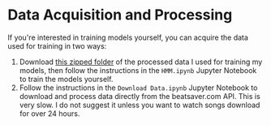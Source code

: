 # Data Acquisition and Processing

If you're interested in training models yourself, you can acquire the data used for training in two ways:

1. Download [this zipped folder](https://drive.google.com/open?id=18l7p0K_gwRQ4NSVnuRGlqcM95TFsdbi6) of the processed data I used for training my models, then follow the instructions in the `HMM.ipynb` Jupyter Notebook to train the models yourself.
2. Follow the instructions in the `Download Data.ipynb` Jupyter Notebook to download and process data directly from the beatsaver.com API. This is very slow. I do not suggest it unless you want to watch songs download for over 24 hours.